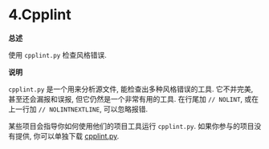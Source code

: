# 4.Cpplint

**总述**

使用 ``cpplint.py`` 检查风格错误.

**说明**

``cpplint.py`` 是一个用来分析源文件, 能检查出多种风格错误的工具. 它不并完美, 甚至还会漏报和误报, 但它仍然是一个非常有用的工具. 在行尾加 ``// NOLINT``, 或在上一行加 ``// NOLINTNEXTLINE``, 可以忽略报错. 

某些项目会指导你如何使用他们的项目工具运行 ``cpplint.py``. 如果你参与的项目没有提供, 你可以单独下载 [cpplint.py](http://github.com/google/styleguide/blob/gh-pages/cpplint/cpplint.py).